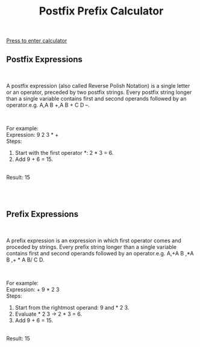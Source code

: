 <h1 style="text-align: center;">Postfix Prefix Calculator</h1>
<br>
<br>
<a href="https://houssienzed.github.io/postfix_prefix_calculator/">Press to enter calculator</a>
<br>
<h2>Postfix Expressions</h2>
<br>
<p>A postfix expression (also called Reverse Polish Notation) is a single letter or an operator, preceded by two postfix strings. Every postfix string longer than a single variable contains first and second operands followed by an operator.e.g. A,A B +,A B + C D –.</p>
<br>
<p>For example: 
<br>Expression: 9 2 3 * +
<br>Steps:
<ol>
    <li>Start with the first operator *: 2 * 3 = 6.</li>
    <li>Add 9 + 6 = 15.</li>
</ol>
<br>
Result: 15
</p>
<br>
<br>

<h2>Prefix Expressions</h2>
<br>
<p>A prefix expression is an expression in which first operator comes and proceded by strings. Every prefix string longer than a single variable contains first and second operands followed by an operator.e.g. A,+A B ,*A B ,+ * A B/ C D.</p>
<br>
<p>For example:
<br>Expression: + 9 * 2 3
<br>Steps:
<ol>
    <li>Start from the rightmost operand: 9 and * 2 3.</li>
    <li>Evaluate * 2 3 → 2 * 3 = 6.</li>
    <li>Add 9 + 6 = 15.</li>
</ol>
<br>
Result: 15
</p>
<br>
<br>
